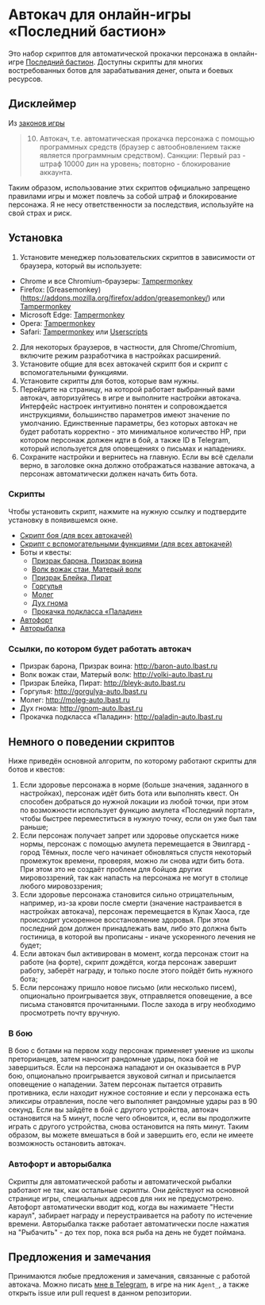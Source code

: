 # Автокач для онлайн-игры «Последний бастион»

Это набор скриптов для автоматической прокачки персонажа в онлайн-игре [Последний бастион](http://lbast.ru). Доступны скрипты для многих востребованных ботов для зарабатывания денег, опыта и боевых ресурсов.

## Дисклеймер

Из [законов игры](http://lbast.ru/index.php?&mod=rules)

> 10. Автокач, т.е. автоматическая прокачка персонажа с помощью программных средств (браузер с автообновлением также является программным средством).
> Санкции:
> Первый раз - штраф 10000 дин на уровень; повторно - блокирование аккаунта.

Таким образом, использование этих скриптов официально запрещено правилами игры и может повлечь за собой штраф и блокирование персонажа. Я не несу ответственности за последствия, используйте на свой страх и риск.

## Установка

1. Установите менеджер пользовательских скриптов в зависимости от браузера, который вы используете:
  * Chrome и все Chromium-браузеры: [Tampermonkey](https://chrome.google.com/webstore/detail/tampermonkey/dhdgffkkebhmkfjojejmpbldmpobfkfo)
  * Firefox: [Greasemonkey)(https://addons.mozilla.org/firefox/addon/greasemonkey/) или [Tampermonkey](https://addons.mozilla.org/firefox/addon/tampermonkey/)
  * Microsoft Edge: [Tampermonkey](https://microsoftedge.microsoft.com/addons/detail/tampermonkey/iikmkjmpaadaobahmlepeloendndfphd)
  * Opera: [Tampermonkey](https://addons.opera.com/extensions/details/tampermonkey-beta/)
  * Safari: [Tampermonkey](https://www.tampermonkey.net/?browser=safari) или [Userscripts](https://apps.apple.com/app/userscripts/id1463298887)
2. Для некоторых браузеров, в частности, для Chrome/Chromium, включите режим разработчика в настройках расширений.
3. Установите общие для всех автокачей скрипт боя и скрипт с вспомогательными функциями.
4. Установите скрипты для ботов, которые вам нужны.
5. Перейдите на страницу, на которой работает выбранный вами автокач, авторизуйтесь в игре и выполните настройки автокача. Интерфейс настроек интуитивно понятен и сопровождается инструкциями, большинство параметров имеют значение по умолчанию. Единственные параметры, без которых автокач не будет работать корректно - это минимальное количество HP, при котором персонаж должен идти в бой, а также ID в Telegram, который используется для оповещениях о письмах и нападениях.
6. Сохраните настройки и вернитесь на главную. Если вы всё сделали верно, в заголовке окна должно отображаться название автокача, а персонаж автоматически должен начать бить бота.

### Скрипты

Чтобы установить скрипт, нажмите на нужную ссылку и подтвердите установку в появившемся окне.

* [Скрипт боя (для всех автокачей)](https://github.com/Futyn-Maker/lbast-auto/raw/refs/heads/main/lbast_battle.user.js)
* [Скрипт с вспомогательными функциями (для всех автокачей)](https://github.com/Futyn-Maker/lbast-auto/raw/refs/heads/main/lbast_utils.user.js)
* Боты и квесты:
  * [Призрак барона, Призрак воина](https://github.com/Futyn-Maker/lbast-auto/raw/refs/heads/main/lbast_baron.user.js)
  * [Волк вожак стаи, Матерый волк](https://github.com/Futyn-Maker/lbast-auto/raw/refs/heads/main/lbast_volki.user.js)
  * [Призрак Блейка, Пират](https://github.com/Futyn-Maker/lbast-auto/raw/refs/heads/main/lbast_bleyk.user.js)
  * [Горгулья](https://github.com/Futyn-Maker/lbast-auto/raw/refs/heads/main/lbast_gorgulya.user.js)
  * [Молег](https://github.com/Futyn-Maker/lbast-auto/raw/refs/heads/main/lbast_moleg.user.js)
  * [Дух гнома](https://github.com/Futyn-Maker/lbast-auto/raw/refs/heads/main/lbast_gnom.user.js)
  * [Прокачка подкласса «Паладин»](https://github.com/Futyn-Maker/lbast-auto/raw/refs/heads/main/lbast_paladin.user.js)
* [Автофорт](https://github.com/Futyn-Maker/lbast-auto/raw/refs/heads/main/lbast_rabota.user.js)
* [Авторыбалка](https://github.com/Futyn-Maker/lbast-auto/raw/refs/heads/main/lbast_ribalka.user.js)

### Ссылки, по котором будет работать автокач

* Призрак барона, Призрак воина: http://baron-auto.lbast.ru
* Волк вожак стаи, Матерый волк: http://volki-auto.lbast.ru
* Призрак Блейка, Пират: http://bleyk-auto.lbast.ru
* Горгулья: http://gorgulya-auto.lbast.ru
* Молег: http://moleg-auto.lbast.ru
* Дух гнома: http://gnom-auto.lbast.ru
* Прокачка подкласса «Паладин»: http://paladin-auto.lbast.ru

## Немного о поведении скриптов

Ниже приведён основной алгоритм, по которому работают скрипты для ботов и квестов:

1. Если здоровье персонажа в норме (больше значения, заданного в настройках), персонаж идёт бить бота или выполнять квест. Он способен добраться до нужной локации из любой точки, при этом по возможности использует функцию амулета «Последний портал», чтобы быстрее переместиться в нужную точку, если он уже был там раньше;
2. Если персонаж получает запрет или здоровье опускается ниже нормы, персонаж с помощью амулета перемещается в Эвилгард - город Тёмных, после чего начинает обновляться спустя некоторый промежуток времени, проверяя, можно ли снова идти бить бота. При этом это не создаёт проблем для бойцов других мировоззрений, так как напасть на персонажа не могут в столице любого мировоззрения;
3. Если здоровье персонажа становится сильно отрицательным, например, из-за крови после смерти (значение настраивается в настройках автокача), персонаж перемещается в Кулак Хаоса, где происходит ускоренное восстановление здоровья. При этом последний дом должен принадлежать вам, либо это должна быть гостиница, в которой вы прописаны - иначе ускоренного лечения не будет;
4. Если автокач был активирован в момент, когда персонаж стоит на работе (на форте), скрипт дождётся, когда персонаж завершит работу, заберёт награду, и только после этого пойдёт бить нужного бота;
5. Если персонажу пришло новое письмо (или несколько писем), опционально проигрывается звук, отправляется оповещение, а все письма становятся прочитанными. После захода в игру необходимо просмотреть почту вручную.

### В бою

В бою с ботами на первом ходу персонаж применяет умение из школы преторианцев, затем наносит рандомные удары, пока бой не завершиться. Если на персонажа нападают и он оказывается в PVP бою, опционально проигрывается звуковой сигнал и присылается оповещение о нападении. Затем персонаж пытается отравить противника, если находит нужное состояние и если у персонажа есть эликсиры отравления, после чего выполняет рандомные удары раз в 90 секунд. Если вы зайдёте в бой с другого устройства, автокач остановится на 5 минут, после чего обновится, и, если вы продолжите играть с другого устройства, снова остановится на пять минут. Таким образом, вы можете вмешаться в бой и завершить его, если не имеете возможность остановить автокач.

### Автофорт и авторыбалка

Скрипты для автоматической работы и автоматической рыбалки работают не так, как остальные скрипты. Они действуют на основной странице игры, специальных адресов для них не предусмотрено. Автофорт автоматически вводит код, когда вы нажимаете "Нести караул", забирает награду и переустраивается на работу по истечение времени. Авторыбалка также работает автоматически после нажатия на "Рыбачить" - до тех пор, пока вся рыба на день не будет поймана.

## Предложения и замечания

Принимаются любые предложения и замечания, связанные с работой автокача. Можно писать [мне в Telegram](https://t.me/Futyn019), в игре на ник `Agent_`, а также открыть issue или pull request в данном репозитории.

